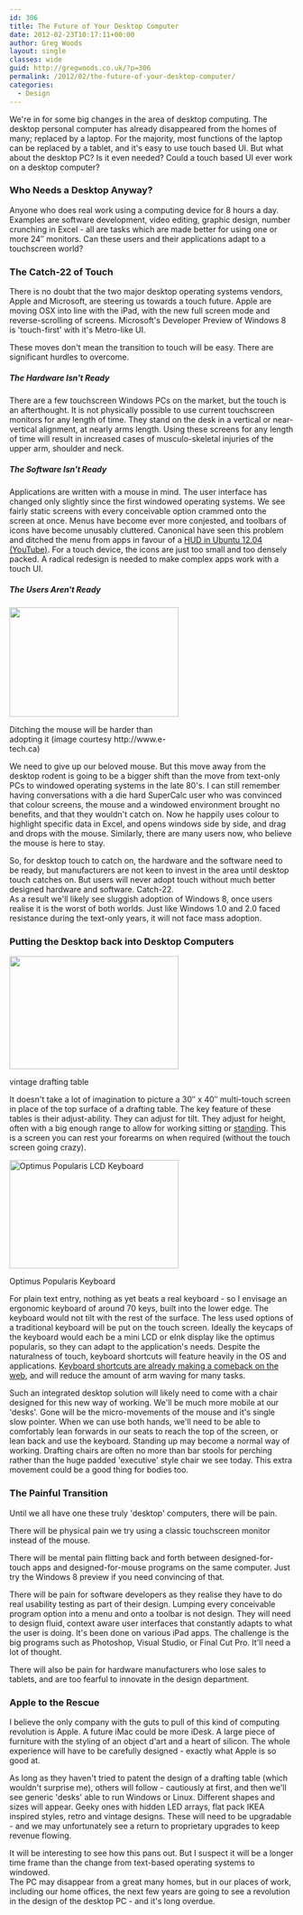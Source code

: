 ```yaml
---
id: 306
title: The Future of Your Desktop Computer
date: 2012-02-23T10:17:11+00:00
author: Greg Woods
layout: single
classes: wide
guid: http://gregwoods.co.uk/?p=306
permalink: /2012/02/the-future-of-your-desktop-computer/
categories:
  - Design
---
```

We're in for some big changes in the area of desktop computing. The desktop personal computer has already disappeared from the homes of many; replaced by a laptop. For the majority, most functions of the laptop can be replaced by a tablet, and it's easy to use touch based UI. But what about the desktop PC? Is it even needed? Could a touch based UI ever work on a desktop computer?

### Who Needs a Desktop Anyway?

Anyone who does real work using a computing device for 8 hours a day. Examples are software development, video editing, graphic design, number crunching in Excel - all are tasks which are made better for using one or more 24&#8243; monitors. Can these users and their applications adapt to a touchscreen world?

### The Catch-22 of Touch

There is no doubt that the two major desktop operating systems vendors, Apple and Microsoft, are steering us towards a touch future. Apple are moving OSX into line with the iPad, with the new full screen mode and reverse-scrolling of screens. Microsoft's Developer Preview of Windows 8 is 'touch-first' with it's Metro-like UI.

These moves don't mean the transition to touch will be easy. There are significant hurdles to overcome.

##### The Hardware Isn't Ready

There are a few touchscreen Windows PCs on the market, but the touch is an afterthought. It is not physically possible to use current touchscreen monitors for any length of time. They stand on the desk in a vertical or near-vertical alignment, at nearly arms length. Using these screens for any length of time will result in increased cases of musculo-skeletal injuries of the upper arm, shoulder and neck.

##### The Software Isn't Ready

Applications are written with a mouse in mind. The user interface has changed only slightly since the first windowed operating systems. We see fairly static screens with every conceivable option crammed onto the screen at once. Menus have become ever more conjested, and toolbars of icons have become unusably cluttered. Canonical have seen this problem and ditched the menu from apps in favour of a <a title="HUD in Ubuntu 12.04" href="http://http://www.youtube.com/watch?v=w_WW-DHqR3c" target="_blank">HUD in Ubuntu 12.04 (YouTube)</a>. For a touch device, the icons are just too small and too densely packed. A radical redesign is needed to make complex apps work with a touch UI.

##### The Users Aren't Ready

<div id="attachment_339" style="width: 310px" class="wp-caption alignright">
  <img class="size-medium wp-image-339" title="SuperCalc" src="http://gregwoods.co.uk/wp-content/uploads/2012/02/SuperCalc-300x194.gif" alt="" width="300" height="194" />
  
  <p class="wp-caption-text">
    Ditching the mouse will be harder than adopting it (image courtesy http://www.e-tech.ca)
  </p>
</div>

We need to give up our beloved mouse. But this move away from the desktop rodent is going to be a bigger shift than the move from text-only PCs to windowed operating systems in the late 80's. I can still remember having conversations with a die hard SuperCalc user who was convinced that colour screens, the mouse and a windowed environment brought no benefits, and that they wouldn't catch on. Now he happily uses colour to highlight specific data in Excel, and opens windows side by side, and drag and drops with the mouse. Similarly, there are many users now, who believe the mouse is here to stay.

So, for desktop touch to catch on, the hardware and the software need to be ready, but manufacturers are not keen to invest in the area until desktop touch catches on. But users will never adopt touch without much better designed hardware and software. Catch-22.  
As a result we'll likely see sluggish adoption of Windows 8, once users realise it is the worst of both worlds. Just like Windows 1.0 and 2.0 faced resistance during the text-only years, it will not face mass adoption.

### Putting the Desktop back into Desktop Computers

<div id="attachment_315" style="width: 310px" class="wp-caption alignright">
  <a href="http://www.modern50.com/furniture/isis-industrial-cast-iron-drafting-table/"><img class="size-medium wp-image-315" title="vintage drafting table" src="http://gregwoods.co.uk/wp-content/uploads/2012/02/3131_industrial-isis-drafting-table-cast-iron4-300x200.jpg" alt="" width="300" height="200" /></a>
  
  <p class="wp-caption-text">
    vintage drafting table
  </p>
</div>

It doesn't take a lot of imagination to picture a 30&#8243; x 40&#8243; multi-touch screen in place of the top surface of a drafting table. The key feature of these tables is their adjust-ability. They can adjust for tilt. They adjust for height, often with a big enough range to allow for working sitting or <a title="Lifehacker - Why and How I Changed to a Standing Desk" href="http://lifehacker.com/5735528/why-and-how-i-switched-to-a-standing-desk" target="_blank">standing</a>. This is a screen you can rest your forearms on when required (without the touch screen going crazy).

<div id="attachment_316" style="width: 310px" class="wp-caption alignright">
  <a href="http://www.artlebedev.com/everything/optimus/popularis/" target="_blank"><img class="alignright size-medium wp-image-316" title="Optimus Popularis LCD Keyboard" src="http://gregwoods.co.uk/wp-content/uploads/2012/02/optimus-popularis-dot-300x192.jpg" alt="Optimus Popularis LCD Keyboard" width="300" height="192" /></a>
  
  <p class="wp-caption-text">
    Optimus Popularis Keyboard
  </p>
</div>

For plain text entry, nothing as yet beats a real keyboard - so I envisage an ergonomic keyboard of around 70 keys, built into the lower edge. The keyboard would not tilt with the rest of the surface. The less used options of a traditional keyboard will be put on the touch screen. Ideally the keycaps of the keyboard would each be a mini LCD or eInk display like the optimus popularis, so they can adapt to the application's needs. Despite the naturalness of touch, keyboard shortcuts will feature heavily in the OS and applications. <a href="http://www.hanselman.com/blog/TheWebIsTheNewTerminalAreYouUsingTheWebsKeyboardShortcutsAndHotkeys.aspx" target="_blank">Keyboard shortcuts are already making a comeback on the web</a>, and will reduce the amount of arm waving for many tasks.

Such an integrated desktop solution will likely need to come with a chair designed for this new way of working. We'll be much more mobile at our 'desks'. Gone will be the micro-movements of the mouse and it's single slow pointer. When we can use both hands, we'll need to be able to comfortably lean forwards in our seats to reach the top of the screen, or lean back and use the keyboard. Standing up may become a normal way of working. Drafting chairs are often no more than bar stools for perching rather than the huge padded 'executive' style chair we see today. This extra movement could be a good thing for bodies too.

### The Painful Transition

Until we all have one these truly 'desktop' computers, there will be pain.

There will be physical pain we try using a classic touchscreen monitor instead of the mouse.

There will be mental pain flitting back and forth between designed-for-touch apps and designed-for-mouse programs on the same computer. Just try the Windows 8 preview if you need convincing of that.

There will be pain for software developers as they realise they have to do real usability testing as part of their design. Lumping every conceivable program option into a menu and onto a toolbar is not design. They will need to design fluid, context aware user interfaces that constantly adapts to what the user is doing. It's been done on various iPad apps. The challenge is the big programs such as Photoshop, Visual Studio, or Final Cut Pro. It'll need a lot of thought.

There will also be pain for hardware manufacturers who lose sales to tablets, and are too fearful to innovate in the design department.

### Apple to the Rescue

I believe the only company with the guts to pull of this kind of computing revolution is Apple. A future iMac could be more iDesk. A large piece of furniture with the styling of an object d'art and a heart of silicon. The whole experience will have to be carefully designed - exactly what Apple is so good at.

As long as they haven't tried to patent the design of a drafting table (which wouldn't surprise me), others will follow - cautiously at first, and then we'll see generic 'desks' able to run Windows or Linux. Different shapes and sizes will appear. Geeky ones with hidden LED arrays, flat pack IKEA inspired styles, retro and vintage designs. These will need to be upgradable - and we may unfortunately see a return to proprietary upgrades to keep revenue flowing.

It will be interesting to see how this pans out. But I suspect it will be a longer time frame than the change from text-based operating systems to windowed.  
The PC may disappear from a great many homes, but in our places of work, including our home offices, the next few years are going to see a revolution in the design of the desktop PC - and it's long overdue.